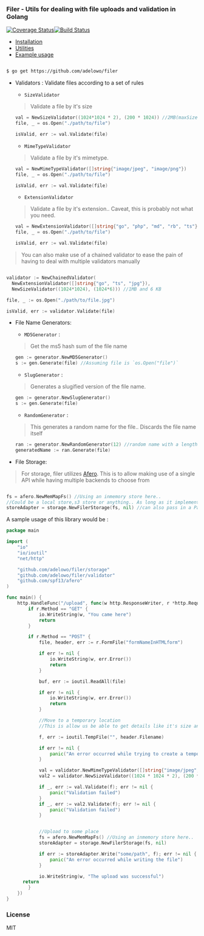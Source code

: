 
### Filer - Utils for dealing with file uploads and validation in Golang

[![Coverage Status](https://coveralls.io/repos/github/adelowo/filer/badge.svg)](https://coveralls.io/github/adelowo/filer)[![Build Status](https://img.shields.io/travis/adelowo/filer/master.svg?style=flat-square)](https://travis-ci.org/adelowo/filer.svg?branch=master)

- [Installation](#install)
- [Utilities](#utils)
- [Example usage](#usage)

<div id="install"> </div>

```bash

$ go get https://github.com/adelowo/filer

```

<div id="utils"> </div>

- Validators : Validate files according to a set of rules

  - `SizeValidator`

  > Validate a file by it's size

  ```go
  val = NewSizeValidator((1024*1024 * 2), (200 * 1024)) //2MB(maxSize) and 200KB(minSize)
  file, _ = os.Open("./path/to/file")

  isValid, err := val.Validate(file)
  ```

  - `MimeTypeValidator`

  > Validate a file by it's mimetype.

  ```go
  val = NewMimeTypeValidator([]string{"image/jpeg", "image/png"})
  file, _ = os.Open("./path/to/file")

  isValid, err := val.Validate(file)
  ```

  - `ExtensionValidator`

  > Validate a file by it's extension.. Caveat, this is probably not what you need.

  ```go
  val = NewExtensionValidator([]string{"go", "php", "md", "rb", "ts"})
  file, _ = os.Open("./path/to/file")

  isValid, err := val.Validate(file)
  ```

> You can also make use of a chained validator to ease the pain of having to deal with multiple validators manually

```go

validator := NewChainedValidator(
  NewExtensionValidator([]string{"go", "ts", "jpg"}),
  NewSizeValidator((1024*1024), (1024*6))) //1MB and 6 KB

file, _ := os.Open("./path/to/file.jpg")

isValid, err := validator.Validate(file)

```

- File Name Generators:

  - `MD5Generator` :
  > Get the ms5 hash sum of the file name

  ```go
  gen := generator.NewMD5Generator()
  s := gen.Generate(file) //Assuming file is `os.Open("file")`
  ```

  - `SlugGenerator` :

  > Generates a slugified version of the file name.

  ```go
  gen := generator.NewSlugGenerator()
  s := gen.Generate(file)
  ```

  - `RandomGenerator` :

  > This generates a random name for the file.. Discards the file name itself

  ```go
  ran := generator.NewRandomGenerator(12) //random name with a length of 12
  generatedName := ran.Generate(file)
  ```

- File Storage:
 > For storage, filer utilizes [Afero][afero]. This is to allow making use of a single API while having multiple backends to choose from

 ```go

 fs = afero.NewMemMapFs() //Using an inmemory store here..
 //Could be a local store,s3 store or anything.. As long as it implements `afero.Fs`
 storeAdapter = storage.NewFilerStorage(fs, nil) //can also pass in a PathFunc instead of nil

 ```

<div id="usage"> </div>

A sample usage of this library would be :

```go
package main

import (
	"io"
	"io/ioutil"
	"net/http"

	"github.com/adelowo/filer/storage"
	"github.com/adelowo/filer/validator"
	"github.com/spf13/afero"
)

func main() {
	http.HandleFunc("/upload", func(w http.ResponseWriter, r *http.Request) {
		if r.Method == "GET" {
			io.WriteString(w, "You came here")
			return
		}

		if r.Method == "POST" {
			file, header, err := r.FormFile("formNameInHTMLform")

			if err != nil {
				io.WriteString(w, err.Error())
				return
			}

			buf, err := ioutil.ReadAll(file)

			if err != nil {
				io.WriteString(w, err.Error())
				return
			}

			//Move to a temporary location
			//This is allow us be able to get details like it's size and others

			f, err := ioutil.TempFile("", header.Filename)

			if err != nil {
				panic("An error occurred while trying to create a temporary file")
			}

			val = validator.NewMimeTypeValidator([]string{"image/jpeg", "image/png"})
			val2 = validator.NewSizeValidator((1024 * 1024 * 2), (200 * 1024)) //2MB(maxSize) and 200KB(minSize)

			if _, err := val.Validate(f); err != nil {
				panic("Validation failed")
			}
			if _, err := val2.Validate(f); err != nil {
				panic("Validation failed")
			}


			//Upload to some place
			fs = afero.NewMemMapFs() //Using an inmemory store here..
			storeAdapter = storage.NewFilerStorage(fs, nil)

			if err := storeAdapter.Write("some/path", f); err != nil {
				panic("An error occurred while writing the file")
			}

			io.WriteString(w, "The upload was successful")
      return
		}
	})
}

```

### License
MIT

[afero]: https://github.com/spf13/afero
